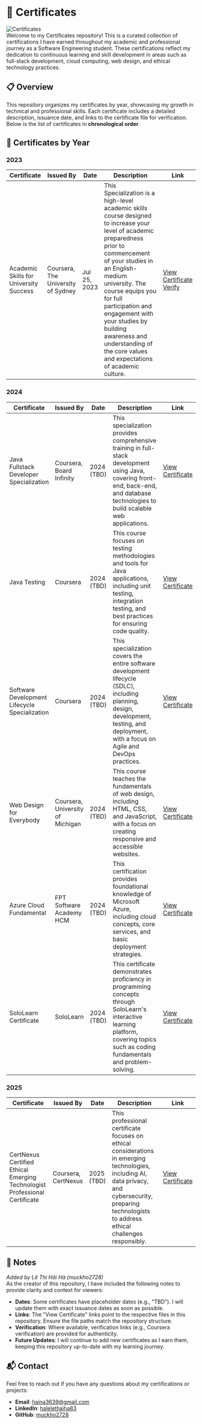 # 📜 Certificates

![Certificates](https://img.shields.io/badge/Total%20Certificates-8-brightgreen)  
Welcome to my Certificates repository! This is a curated collection of certifications I have earned throughout my academic and professional journey as a Software Engineering student. These certifications reflect my dedication to continuous learning and skill development in areas such as full-stack development, cloud computing, web design, and ethical technology practices.

## 📋 Overview

This repository organizes my certificates by year, showcasing my growth in technical and professional skills. Each certificate includes a detailed description, issuance date, and links to the certificate file for verification. Below is the list of certificates in **chronological order**.

## 📅 Certificates by Year

### 2023
| Certificate                          | Issued By                     | Date         | Description                                                                                                      | Link                                                                 |
|--------------------------------------|-------------------------------|--------------|------------------------------------------------------------------------------------------------------------------|----------------------------------------------------------------------|
| Academic Skills for University Success | Coursera, The University of Sydney | Jul 25, 2023 | This Specialization is a high-level academic skills course designed to increase your level of academic preparedness prior to commencement of your studies in an English-medium university. The course equips you for full participation and engagement with your studies by building awareness and understanding of the core values and expectations of academic culture. | [View Certificate](2023_Certificate/COURSERA%20Academic%20Skills.pdf) <br> [Verify](https://www.coursera.org/verify/3QNPG2F9M05J) |

### 2024
| Certificate                          | Issued By                     | Date         | Description                                                                                                      | Link                                                                 |
|--------------------------------------|-------------------------------|--------------|------------------------------------------------------------------------------------------------------------------|----------------------------------------------------------------------|
| Java Fullstack Developer Specialization | Coursera, Board Infinity      | 2024 (TBD)   | This specialization provides comprehensive training in full-stack development using Java, covering front-end, back-end, and database technologies to build scalable web applications. | [View Certificate](2024_Certificate/COURSERA%20Java%20Fullstack%20Developer%20Specialization%20Certificate.pdf) |
| Java Testing                        | Coursera                      | 2024 (TBD)   | This course focuses on testing methodologies and tools for Java applications, including unit testing, integration testing, and best practices for ensuring code quality. | [View Certificate](2024_Certificate/COURSERA%20Java%20Testing.pdf) |
| Software Development Lifecycle Specialization | Coursera               | 2024 (TBD)   | This specialization covers the entire software development lifecycle (SDLC), including planning, design, development, testing, and deployment, with a focus on Agile and DevOps practices. | [View Certificate](2024_Certificate/COURSERA%20Software%20Development%20Lifecycle%20Specialization%20Certificate.pdf) |
| Web Design for Everybody            | Coursera, University of Michigan | 2024 (TBD)   | This course teaches the fundamentals of web design, including HTML, CSS, and JavaScript, with a focus on creating responsive and accessible websites. | [View Certificate](2024_Certificate/COURSERA%20Web%20Design%20for%20Everybody.pdf) |
| Azure Cloud Fundamental             | FPT Software Academy HCM      | 2024 (TBD)   | This certification provides foundational knowledge of Microsoft Azure, including cloud concepts, core services, and basic deployment strategies. | [View Certificate](2024_Certificate/FSA-HCM%20Azure%20Cloud%20Fundamental.jpg) |
| SoloLearn Certificate               | SoloLearn                     | 2024 (TBD)   | This certificate demonstrates proficiency in programming concepts through SoloLearn's interactive learning platform, covering topics such as coding fundamentals and problem-solving. | [View Certificate](2024_Certificate/SoloLearn%20certificate.jpg) |

### 2025
| Certificate                          | Issued By                     | Date         | Description                                                                                                      | Link                                                                 |
|--------------------------------------|-------------------------------|--------------|------------------------------------------------------------------------------------------------------------------|----------------------------------------------------------------------|
| CertNexus Certified Ethical Emerging Technologist Professional Certificate | Coursera, CertNexus | 2025 (TBD)   | This professional certificate focuses on ethical considerations in emerging technologies, including AI, data privacy, and cybersecurity, preparing technologists to address ethical challenges responsibly. | [View Certificate](2025_Certificate/COURSERA%20CertNexus%20Certified%20Ethical%20Emerging%20Technologist%20Professional%20Certificate.pdf) |

## 📌 Notes
*Added by Lê Thị Hải Hà (muckho2728)*  
As the creator of this repository, I have included the following notes to provide clarity and context for viewers:  
- **Dates**: Some certificates have placeholder dates (e.g., "TBD"). I will update them with exact issuance dates as soon as possible.  
- **Links**: The "View Certificate" links point to the respective files in this repository. Ensure the file paths match the repository structure.  
- **Verification**: Where available, verification links (e.g., Coursera verification) are provided for authenticity.  
- **Future Updates**: I will continue to add new certificates as I earn them, keeping this repository up-to-date with my learning journey.

## 📬 Contact
Feel free to reach out if you have any questions about my certifications or projects:  
- **Email**: [haina3639@gmail.com](mailto:haina3639@gmail.com)  
- **LinkedIn**: [halelethaiha83](https://www.linkedin.com/in/halelethaiha83)  
- **GitHub**: [muckho2728](https://github.com/muckho2728)